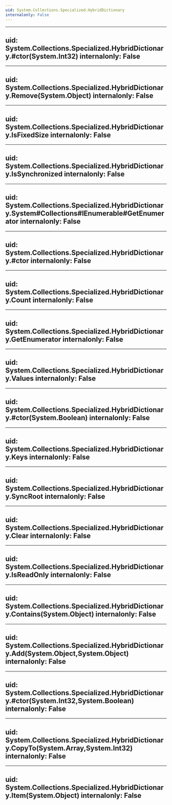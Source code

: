 ```yaml
---
uid: System.Collections.Specialized.HybridDictionary
internalonly: False
---
```


---
uid: System.Collections.Specialized.HybridDictionary.#ctor(System.Int32)
internalonly: False
---

---
uid: System.Collections.Specialized.HybridDictionary.Remove(System.Object)
internalonly: False
---

---
uid: System.Collections.Specialized.HybridDictionary.IsFixedSize
internalonly: False
---

---
uid: System.Collections.Specialized.HybridDictionary.IsSynchronized
internalonly: False
---

---
uid: System.Collections.Specialized.HybridDictionary.System#Collections#IEnumerable#GetEnumerator
internalonly: False
---

---
uid: System.Collections.Specialized.HybridDictionary.#ctor
internalonly: False
---

---
uid: System.Collections.Specialized.HybridDictionary.Count
internalonly: False
---

---
uid: System.Collections.Specialized.HybridDictionary.GetEnumerator
internalonly: False
---

---
uid: System.Collections.Specialized.HybridDictionary.Values
internalonly: False
---

---
uid: System.Collections.Specialized.HybridDictionary.#ctor(System.Boolean)
internalonly: False
---

---
uid: System.Collections.Specialized.HybridDictionary.Keys
internalonly: False
---

---
uid: System.Collections.Specialized.HybridDictionary.SyncRoot
internalonly: False
---

---
uid: System.Collections.Specialized.HybridDictionary.Clear
internalonly: False
---

---
uid: System.Collections.Specialized.HybridDictionary.IsReadOnly
internalonly: False
---

---
uid: System.Collections.Specialized.HybridDictionary.Contains(System.Object)
internalonly: False
---

---
uid: System.Collections.Specialized.HybridDictionary.Add(System.Object,System.Object)
internalonly: False
---

---
uid: System.Collections.Specialized.HybridDictionary.#ctor(System.Int32,System.Boolean)
internalonly: False
---

---
uid: System.Collections.Specialized.HybridDictionary.CopyTo(System.Array,System.Int32)
internalonly: False
---

---
uid: System.Collections.Specialized.HybridDictionary.Item(System.Object)
internalonly: False
---
